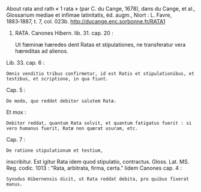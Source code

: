 About rata and rath
« 1 rata » (par C. du Cange, 1678), dans du Cange, et al., Glossarium mediae et infimae latinitatis, éd. augm., Niort : L. Favre, 1883‑1887, t. 7, col. 023b. http://ducange.enc.sorbonne.fr/RATA1
1. RATA. Canones Hibern. lib. 31. cap. 20 :

    Ut fœminæ hæredes dent Ratas et stipulationes, ne transferatur vera hæreditas ad alienos.

Lib. 33. cap. 6 :

    Omnis venditio tribus confirmetur, id est Ratis et stipulationibus, et testibus, et scriptione, in qua fiunt.

Cap. 5 :

    De modo, quo reddet debitor salutem Ratæ.

Et mox :

    Debitor reddat, quantum Rata solvit, et quantum fatigatus fuerit : si vero humanus fuerit, Ratæ non quærat usuram, etc.

Cap. 7 :

    De ratione stipulationum et testium,

inscribitur. Est igitur Rata idem quod stipulatio, contractus. Gloss. Lat. MS. Reg. codic. 1013 : "Rata, arbitrata, firma, certa." Iidem Canones cap. 4 :

    Synodus Hibernensis dicit, ut Rata reddat debita, pro quibus fixerat manus.

